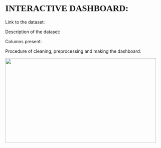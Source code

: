 # <span style="font-family: 'Segoe Print';">**INTERACTIVE DASHBOARD:**

Link to the dataset:

Description of the dataset:

Columns present:


Procedure of cleaning, preprocessing and making the dashboard:

<img src="https://i.imgur.com/rRJBo60.mp4" width=480 height=270>